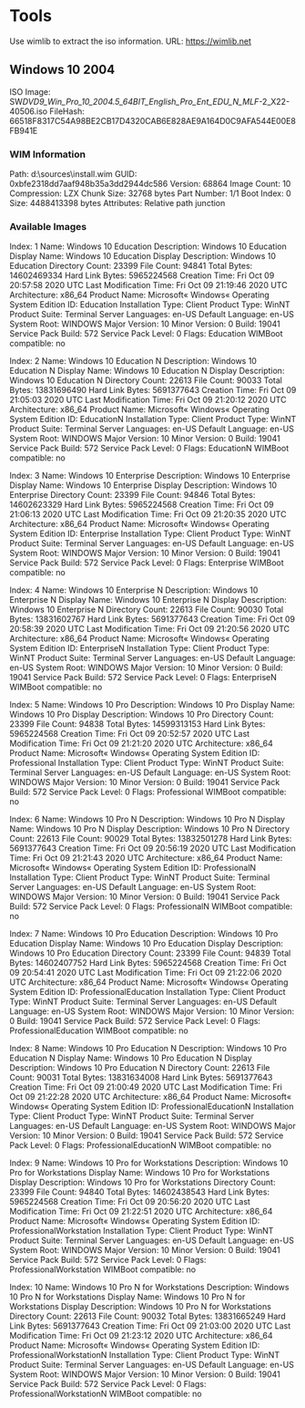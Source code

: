 # Tools

Use wimlib to extract the iso information.
URL: <https://wimlib.net>

## Windows 10 2004

ISO Image: SW*DVD9_Win_Pro_10_2004.5_64BIT_English_Pro_Ent_EDU_N_MLF*-2_X22-40506.iso
FileHash: 66518F8317C54A98BE2CB17D4320CAB6E828AE9A164D0C9AFA544E00E8FB941E

### WIM Information

Path: d:\sources\install.wim
GUID: 0xbfe2318dd7aaf948b35a3dd2944dc586
Version: 68864
Image Count: 10
Compression: LZX
Chunk Size: 32768 bytes
Part Number: 1/1
Boot Index: 0
Size: 4488413398 bytes
Attributes: Relative path junction

### Available Images

Index: 1
Name: Windows 10 Education
Description: Windows 10 Education
Display Name: Windows 10 Education
Display Description: Windows 10 Education
Directory Count: 23399
File Count: 94841
Total Bytes: 14602469334
Hard Link Bytes: 5965224568
Creation Time: Fri Oct 09 20:57:58 2020 UTC
Last Modification Time: Fri Oct 09 21:19:46 2020 UTC
Architecture: x86_64
Product Name: Microsoft« Windows« Operating System
Edition ID: Education
Installation Type: Client
Product Type: WinNT
Product Suite: Terminal Server
Languages: en-US
Default Language: en-US
System Root: WINDOWS
Major Version: 10
Minor Version: 0
Build: 19041
Service Pack Build: 572
Service Pack Level: 0
Flags: Education
WIMBoot compatible: no

Index: 2
Name: Windows 10 Education N
Description: Windows 10 Education N
Display Name: Windows 10 Education N
Display Description: Windows 10 Education N
Directory Count: 22613
File Count: 90033
Total Bytes: 13831696490
Hard Link Bytes: 5691377643
Creation Time: Fri Oct 09 21:05:03 2020 UTC
Last Modification Time: Fri Oct 09 21:20:12 2020 UTC
Architecture: x86_64
Product Name: Microsoft« Windows« Operating System
Edition ID: EducationN
Installation Type: Client
Product Type: WinNT
Product Suite: Terminal Server
Languages: en-US
Default Language: en-US
System Root: WINDOWS
Major Version: 10
Minor Version: 0
Build: 19041
Service Pack Build: 572
Service Pack Level: 0
Flags: EducationN
WIMBoot compatible: no

Index: 3
Name: Windows 10 Enterprise
Description: Windows 10 Enterprise
Display Name: Windows 10 Enterprise
Display Description: Windows 10 Enterprise
Directory Count: 23399
File Count: 94846
Total Bytes: 14602623329
Hard Link Bytes: 5965224568
Creation Time: Fri Oct 09 21:06:13 2020 UTC
Last Modification Time: Fri Oct 09 21:20:35 2020 UTC
Architecture: x86_64
Product Name: Microsoft« Windows« Operating System
Edition ID: Enterprise
Installation Type: Client
Product Type: WinNT
Product Suite: Terminal Server
Languages: en-US
Default Language: en-US
System Root: WINDOWS
Major Version: 10
Minor Version: 0
Build: 19041
Service Pack Build: 572
Service Pack Level: 0
Flags: Enterprise
WIMBoot compatible: no

Index: 4
Name: Windows 10 Enterprise N
Description: Windows 10 Enterprise N
Display Name: Windows 10 Enterprise N
Display Description: Windows 10 Enterprise N
Directory Count: 22613
File Count: 90030
Total Bytes: 13831602767
Hard Link Bytes: 5691377643
Creation Time: Fri Oct 09 20:58:39 2020 UTC
Last Modification Time: Fri Oct 09 21:20:56 2020 UTC
Architecture: x86_64
Product Name: Microsoft« Windows« Operating System
Edition ID: EnterpriseN
Installation Type: Client
Product Type: WinNT
Product Suite: Terminal Server
Languages: en-US
Default Language: en-US
System Root: WINDOWS
Major Version: 10
Minor Version: 0
Build: 19041
Service Pack Build: 572
Service Pack Level: 0
Flags: EnterpriseN
WIMBoot compatible: no

Index: 5
Name: Windows 10 Pro
Description: Windows 10 Pro
Display Name: Windows 10 Pro
Display Description: Windows 10 Pro
Directory Count: 23399
File Count: 94838
Total Bytes: 14599313153
Hard Link Bytes: 5965224568
Creation Time: Fri Oct 09 20:52:57 2020 UTC
Last Modification Time: Fri Oct 09 21:21:20 2020 UTC
Architecture: x86_64
Product Name: Microsoft« Windows« Operating System
Edition ID: Professional
Installation Type: Client
Product Type: WinNT
Product Suite: Terminal Server
Languages: en-US
Default Language: en-US
System Root: WINDOWS
Major Version: 10
Minor Version: 0
Build: 19041
Service Pack Build: 572
Service Pack Level: 0
Flags: Professional
WIMBoot compatible: no

Index: 6
Name: Windows 10 Pro N
Description: Windows 10 Pro N
Display Name: Windows 10 Pro N
Display Description: Windows 10 Pro N
Directory Count: 22613
File Count: 90029
Total Bytes: 13832501278
Hard Link Bytes: 5691377643
Creation Time: Fri Oct 09 20:56:19 2020 UTC
Last Modification Time: Fri Oct 09 21:21:43 2020 UTC
Architecture: x86_64
Product Name: Microsoft« Windows« Operating System
Edition ID: ProfessionalN
Installation Type: Client
Product Type: WinNT
Product Suite: Terminal Server
Languages: en-US
Default Language: en-US
System Root: WINDOWS
Major Version: 10
Minor Version: 0
Build: 19041
Service Pack Build: 572
Service Pack Level: 0
Flags: ProfessionalN
WIMBoot compatible: no

Index: 7
Name: Windows 10 Pro Education
Description: Windows 10 Pro Education
Display Name: Windows 10 Pro Education
Display Description: Windows 10 Pro Education
Directory Count: 23399
File Count: 94839
Total Bytes: 14602407752
Hard Link Bytes: 5965224568
Creation Time: Fri Oct 09 20:54:41 2020 UTC
Last Modification Time: Fri Oct 09 21:22:06 2020 UTC
Architecture: x86_64
Product Name: Microsoft« Windows« Operating System
Edition ID: ProfessionalEducation
Installation Type: Client
Product Type: WinNT
Product Suite: Terminal Server
Languages: en-US
Default Language: en-US
System Root: WINDOWS
Major Version: 10
Minor Version: 0
Build: 19041
Service Pack Build: 572
Service Pack Level: 0
Flags: ProfessionalEducation
WIMBoot compatible: no

Index: 8
Name: Windows 10 Pro Education N
Description: Windows 10 Pro Education N
Display Name: Windows 10 Pro Education N
Display Description: Windows 10 Pro Education N
Directory Count: 22613
File Count: 90031
Total Bytes: 13831634008
Hard Link Bytes: 5691377643
Creation Time: Fri Oct 09 21:00:49 2020 UTC
Last Modification Time: Fri Oct 09 21:22:28 2020 UTC
Architecture: x86_64
Product Name: Microsoft« Windows« Operating System
Edition ID: ProfessionalEducationN
Installation Type: Client
Product Type: WinNT
Product Suite: Terminal Server
Languages: en-US
Default Language: en-US
System Root: WINDOWS
Major Version: 10
Minor Version: 0
Build: 19041
Service Pack Build: 572
Service Pack Level: 0
Flags: ProfessionalEducationN
WIMBoot compatible: no

Index: 9
Name: Windows 10 Pro for Workstations
Description: Windows 10 Pro for Workstations
Display Name: Windows 10 Pro for Workstations
Display Description: Windows 10 Pro for Workstations
Directory Count: 23399
File Count: 94840
Total Bytes: 14602438543
Hard Link Bytes: 5965224568
Creation Time: Fri Oct 09 20:56:20 2020 UTC
Last Modification Time: Fri Oct 09 21:22:51 2020 UTC
Architecture: x86_64
Product Name: Microsoft« Windows« Operating System
Edition ID: ProfessionalWorkstation
Installation Type: Client
Product Type: WinNT
Product Suite: Terminal Server
Languages: en-US
Default Language: en-US
System Root: WINDOWS
Major Version: 10
Minor Version: 0
Build: 19041
Service Pack Build: 572
Service Pack Level: 0
Flags: ProfessionalWorkstation
WIMBoot compatible: no

Index: 10
Name: Windows 10 Pro N for Workstations
Description: Windows 10 Pro N for Workstations
Display Name: Windows 10 Pro N for Workstations
Display Description: Windows 10 Pro N for Workstations
Directory Count: 22613
File Count: 90032
Total Bytes: 13831665249
Hard Link Bytes: 5691377643
Creation Time: Fri Oct 09 21:03:00 2020 UTC
Last Modification Time: Fri Oct 09 21:23:12 2020 UTC
Architecture: x86_64
Product Name: Microsoft« Windows« Operating System
Edition ID: ProfessionalWorkstationN
Installation Type: Client
Product Type: WinNT
Product Suite: Terminal Server
Languages: en-US
Default Language: en-US
System Root: WINDOWS
Major Version: 10
Minor Version: 0
Build: 19041
Service Pack Build: 572
Service Pack Level: 0
Flags: ProfessionalWorkstationN
WIMBoot compatible: no
